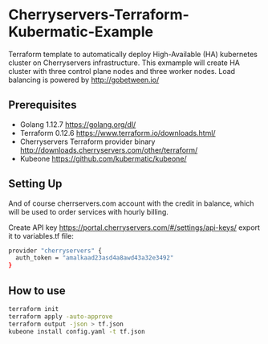 # Cherryservers-Terraform-Kubermatic-Example

Terraform template to automatically deploy High-Available (HA) kubernetes cluster on Cherryservers infrastructure. 
This exmample will create HA cluster with three control plane nodes and three worker nodes.
Load balancing is powered by <http://gobetween.io/>

## Prerequisites

- Golang 1.12.7 <https://golang.org/dl/>
- Terraform 0.12.6 <https://www.terraform.io/downloads.html/>
- Cherryservers Terraform provider binary <http://downloads.cherryservers.com/other/terraform/>
- Kubeone <https://github.com/kubermatic/kubeone/>

## Setting Up 

And of course cherrservers.com account with the credit in balance, which will be used to order services with hourly billing.

Create API key <https://portal.cherryservers.com/#/settings/api-keys/>
export it to variables.tf file:
```sh
provider "cherryservers" {
  auth_token = "amalkaad23asd4a8awd43a32e3492"
}
```

## How to use

```sh
terraform init
terraform apply -auto-approve
terraform output -json > tf.json
kubeone install config.yaml -t tf.json
```

